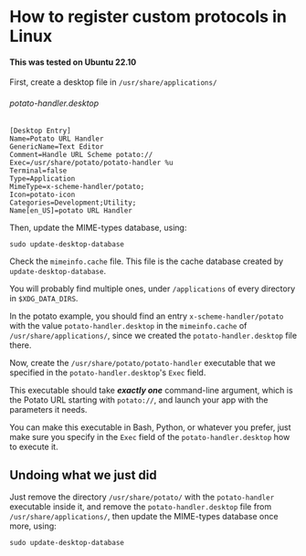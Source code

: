 # How to register custom protocols in Linux

#### This was tested on Ubuntu 22.10

First, create a desktop file in `/usr/share/applications/`

###### potato-handler.desktop

```
[Desktop Entry]
Name=Potato URL Handler
GenericName=Text Editor
Comment=Handle URL Scheme potato://
Exec=/usr/share/potato/potato-handler %u
Terminal=false
Type=Application
MimeType=x-scheme-handler/potato;
Icon=potato-icon
Categories=Development;Utility;
Name[en_US]=potato URL Handler
```

Then, update the MIME-types database, using:

```
sudo update-desktop-database
```

Check the `mimeinfo.cache` file.
This file is the cache database created by `update-desktop-database`.

You will probably find multiple ones, 
under `/applications` of every directory in `$XDG_DATA_DIRS`.

In the potato example, you should find an entry 
`x-scheme-handler/potato` with the value `potato-handler.desktop` 
in the `mimeinfo.cache` of `/usr/share/applications/`, since we created
the `potato-handler.desktop` file there.

Now, create the `/usr/share/potato/potato-handler` executable that
we specified in the `potato-handler.desktop`'s `Exec` field.

This executable should take _**exactly one**_ command-line argument,
which is the Potato URL starting with `potato://`, and launch your app
with the parameters it needs.

You can make this executable in Bash, Python, or whatever you prefer,
just make sure you specify in the `Exec` field of the `potato-handler.desktop`
how to execute it.

## Undoing what we just did

Just remove the directory `/usr/share/potato/` 
with the `potato-handler` executable inside it,
and remove the `potato-handler.desktop` file 
from `/usr/share/applications/`,
then update the MIME-types database once more, using:

```
sudo update-desktop-database
```
